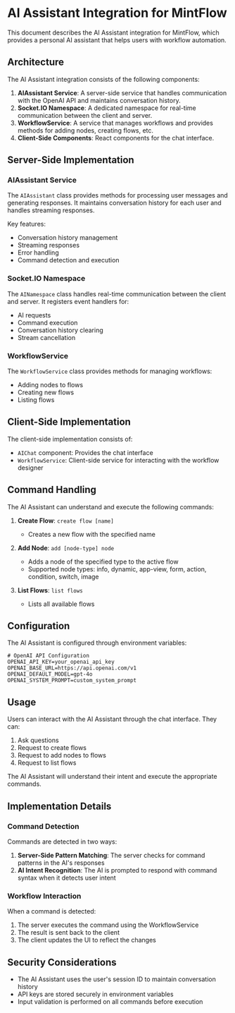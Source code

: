 # AI Assistant Integration for MintFlow

This document describes the AI Assistant integration for MintFlow, which provides a personal AI assistant that helps users with workflow automation.

## Architecture

The AI Assistant integration consists of the following components:

1. **AIAssistant Service**: A server-side service that handles communication with the OpenAI API and maintains conversation history.
2. **Socket.IO Namespace**: A dedicated namespace for real-time communication between the client and server.
3. **WorkflowService**: A service that manages workflows and provides methods for adding nodes, creating flows, etc.
4. **Client-Side Components**: React components for the chat interface.

## Server-Side Implementation

### AIAssistant Service

The `AIAssistant` class provides methods for processing user messages and generating responses. It maintains conversation history for each user and handles streaming responses.

Key features:

- Conversation history management
- Streaming responses
- Error handling
- Command detection and execution

### Socket.IO Namespace

The `AINamespace` class handles real-time communication between the client and server. It registers event handlers for:

- AI requests
- Command execution
- Conversation history clearing
- Stream cancellation

### WorkflowService

The `WorkflowService` class provides methods for managing workflows:

- Adding nodes to flows
- Creating new flows
- Listing flows

## Client-Side Implementation

The client-side implementation consists of:

- `AIChat` component: Provides the chat interface
- `WorkflowService`: Client-side service for interacting with the workflow designer

## Command Handling

The AI Assistant can understand and execute the following commands:

1. **Create Flow**: `create flow [name]`
   - Creates a new flow with the specified name

2. **Add Node**: `add [node-type] node`
   - Adds a node of the specified type to the active flow
   - Supported node types: info, dynamic, app-view, form, action, condition, switch, image

3. **List Flows**: `list flows`
   - Lists all available flows

## Configuration

The AI Assistant is configured through environment variables:

```
# OpenAI API Configuration
OPENAI_API_KEY=your_openai_api_key
OPENAI_BASE_URL=https://api.openai.com/v1
OPENAI_DEFAULT_MODEL=gpt-4o
OPENAI_SYSTEM_PROMPT=custom_system_prompt
```

## Usage

Users can interact with the AI Assistant through the chat interface. They can:

1. Ask questions
2. Request to create flows
3. Request to add nodes to flows
4. Request to list flows

The AI Assistant will understand their intent and execute the appropriate commands.

## Implementation Details

### Command Detection

Commands are detected in two ways:

1. **Server-Side Pattern Matching**: The server checks for command patterns in the AI's responses
2. **AI Intent Recognition**: The AI is prompted to respond with command syntax when it detects user intent

### Workflow Interaction

When a command is detected:

1. The server executes the command using the WorkflowService
2. The result is sent back to the client
3. The client updates the UI to reflect the changes

## Security Considerations

- The AI Assistant uses the user's session ID to maintain conversation history
- API keys are stored securely in environment variables
- Input validation is performed on all commands before execution
